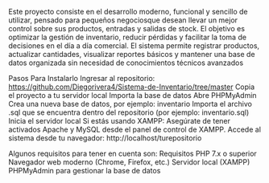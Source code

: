 Este proyecto consiste en el desarrollo moderno, funcional y sencillo de utilizar, pensado para pequeños negociosque desean llevar un mejor control sobre sus productos, entradas y salidas de stock. El objetivo es optimizar la gestión de inventario, reducir pérdidas y facilitar la toma de decisiones en el día a día comercial.
El sistema permite registrar productos, actualizar cantidades, visualizar reportes básicos y mantener una base de datos organizada sin necesidad de conocimientos técnicos avanzados

Pasos Para Instalarlo
Ingresar al repositorio: https://github.com/Diegorivera4/Sistema-de-Inventario/tree/master
Copia el proyecto a tu servidor local
Importa la base de datos
Abre PHPMyAdmin
Crea una nueva base de datos, por ejemplo: inventario
Importa el archivo .sql que se encuentra dentro del repositorio (por ejemplo: inventario.sql)
Inicia el servidor local
Si estás usando XAMPP:
Asegúrate de tener activados Apache y MySQL desde el panel de control de XAMPP.
Accede al sistema desde tu navegador:
http://localhost/turepositorio

Algunos requisitos para tener en cuenta son:
 Requisitos
PHP 7.x o superior
Navegador web moderno (Chrome, Firefox, etc.)
Servidor local (XAMPP)
PHPMyAdmin para gestionar la base de datos
